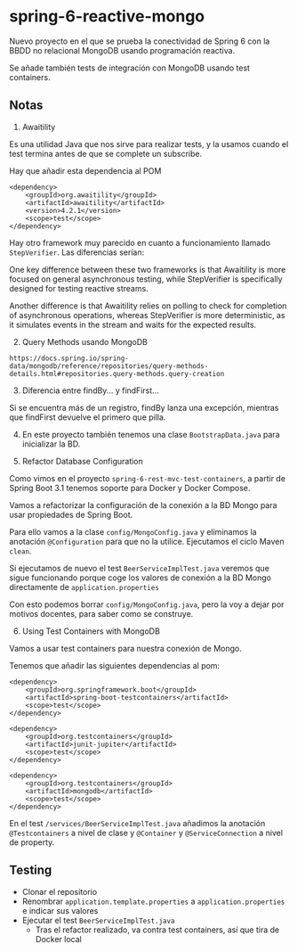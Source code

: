 # spring-6-reactive-mongo

Nuevo proyecto en el que se prueba la conectividad de Spring 6 con la BBDD no relacional MongoDB usando programación reactiva.

Se añade también tests de integración con MongoDB usando test containers.

## Notas

1. Awaitility

Es una utilidad Java que nos sirve para realizar tests, y la usamos cuando el test termina antes de que se complete
un subscribe.

Hay que añadir esta dependencia al POM

```
<dependency>
    <groupId>org.awaitility</groupId>
    <artifactId>awaitility</artifactId>
    <version>4.2.1</version>
    <scope>test</scope>
</dependency>
```

Hay otro framework muy parecido en cuanto a funcionamiento llamado `StepVerifier`. Las diferencias serían:

One key difference between these two frameworks is that Awaitility is more focused on general asynchronous testing, while StepVerifier is specifically designed for testing reactive streams.

Another difference is that Awaitility relies on polling to check for completion of asynchronous operations, whereas StepVerifier is more deterministic, as it simulates events in the stream and waits for the expected results.

2. Query Methods usando MongoDB

`https://docs.spring.io/spring-data/mongodb/reference/repositories/query-methods-details.html#repositories.query-methods.query-creation`

3. Diferencia entre findBy... y findFirst...

Si se encuentra más de un registro, findBy lanza una excepción, mientras que findFirst devuelve el primero que pilla.

4. En este proyecto también tenemos una clase `BootstrapData.java` para inicializar la BD.

5. Refactor Database Configuration

Como vimos en el proyecto `spring-6-rest-mvc-test-containers`, a partir de Spring Boot 3.1 tenemos soporte para Docker y Docker Compose.

Vamos a refactorizar la configuración de la conexión a la BD Mongo para usar propiedades de Spring Boot.

Para ello vamos a la clase `config/MongoConfig.java` y eliminamos la anotación `@Configuration` para que no la utilice. Ejecutamos el ciclo Maven `clean`.

Si ejecutamos de nuevo el test `BeerServiceImplTest.java` veremos que sigue funcionando porque coge los valores de conexión a la BD Mongo directamente de `application.properties`

Con esto podemos borrar `config/MongoConfig.java`, pero la voy a dejar por motivos docentes, para saber como se construye.

6. Using Test Containers with MongoDB

Vamos a usar test containers para nuestra conexión de Mongo.

Tenemos que añadir las siguientes dependencias al pom:

```
<dependency>
    <groupId>org.springframework.boot</groupId>
    <artifactId>spring-boot-testcontainers</artifactId>
    <scope>test</scope>
</dependency>

<dependency>
    <groupId>org.testcontainers</groupId>
    <artifactId>junit-jupiter</artifactId>
    <scope>test</scope>
</dependency>

<dependency>
    <groupId>org.testcontainers</groupId>
    <artifactId>mongodb</artifactId>
    <scope>test</scope>
</dependency>
```

En el test `/services/BeerServiceImplTest.java` añadimos la anotación `@Testcontainers` a nivel de clase y `@Container` y `@ServiceConnection` a nivel de property.

## Testing

- Clonar el repositorio
- Renombrar `application.template.properties` a `application.properties` e indicar sus valores
- Ejecutar el test `BeerServiceImplTest.java`
  - Tras el refactor realizado, va contra test containers, así que tira de Docker local